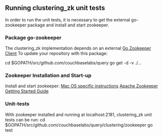 
## Running clustering_zk unit tests

In order to run the unit tests, it is necessary to get the external go-zookeeper package and install and start zookeeper.

### Package go-zookeeper 

The clustering_zk implementation depends on an external [Go Zookeeper Client](https://github.com/samuel/go-zookeeper)
To update your repository with this package:

cd $GOPATH/src/github.com/couchbaselabs/query
go get -d -v ./...

### Zookeeper Installation and Start-up

Install and start zookeeper:
[Mac OS specific instructions](http://blog.kompany.org/2013/02/23/setting-up-apache-zookeeper-on-os-x-in-five-minutes-or-less/)
[Apache Zookeeper Getting Started Guide](http://zookeeper.apache.org/doc/r3.1.2/zookeeperStarted.html)

### Unit-tests

With zookeeper installed and running at localhost:2181, clustering_zk unit tests can be run:
cd $GOPATH/src/github.com/couchbaselabs/query/clustering/zookeeper
go test

